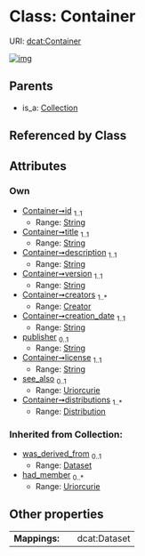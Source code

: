 
# Class: Container




URI: [dcat:Container](http://www.w3.org/ns/dcat#Container)


[![img](https://yuml.me/diagram/nofunky;dir:TB/class/[Distribution],[Dataset],[Creator],[Distribution]<distributions%201..*-++[Container&#124;id:string;title:string;description:string;version:string;creation_date:string;publisher:string%20%3F;license:string;see_also:uriorcurie%20%3F;had_member(i):uriorcurie%20*],[Creator]<creators%201..*-++[Container],[Collection]^-[Container],[Collection])](https://yuml.me/diagram/nofunky;dir:TB/class/[Distribution],[Dataset],[Creator],[Distribution]<distributions%201..*-++[Container&#124;id:string;title:string;description:string;version:string;creation_date:string;publisher:string%20%3F;license:string;see_also:uriorcurie%20%3F;had_member(i):uriorcurie%20*],[Creator]<creators%201..*-++[Container],[Collection]^-[Container],[Collection])

## Parents

 *  is_a: [Collection](Collection.md)

## Referenced by Class


## Attributes


### Own

 * [Container➞id](Container_id.md)  <sub>1..1</sub>
     * Range: [String](types/String.md)
 * [Container➞title](Container_title.md)  <sub>1..1</sub>
     * Range: [String](types/String.md)
 * [Container➞description](Container_description.md)  <sub>1..1</sub>
     * Range: [String](types/String.md)
 * [Container➞version](Container_version.md)  <sub>1..1</sub>
     * Range: [String](types/String.md)
 * [Container➞creators](Container_creators.md)  <sub>1..\*</sub>
     * Range: [Creator](Creator.md)
 * [Container➞creation_date](Container_creation_date.md)  <sub>1..1</sub>
     * Range: [String](types/String.md)
 * [publisher](publisher.md)  <sub>0..1</sub>
     * Range: [String](types/String.md)
 * [Container➞license](Container_license.md)  <sub>1..1</sub>
     * Range: [String](types/String.md)
 * [see_also](see_also.md)  <sub>0..1</sub>
     * Range: [Uriorcurie](types/Uriorcurie.md)
 * [Container➞distributions](Container_distributions.md)  <sub>1..\*</sub>
     * Range: [Distribution](Distribution.md)

### Inherited from Collection:

 * [was_derived_from](was_derived_from.md)  <sub>0..1</sub>
     * Range: [Dataset](Dataset.md)
 * [had_member](had_member.md)  <sub>0..\*</sub>
     * Range: [Uriorcurie](types/Uriorcurie.md)

## Other properties

|  |  |  |
| --- | --- | --- |
| **Mappings:** | | dcat:Dataset |

